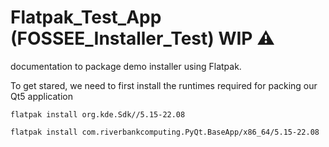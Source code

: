 Flatpak_Test_App (FOSSEE_Installer_Test) WIP :warning:
===

documentation to package demo installer using Flatpak.

To get stared, we need to first install the runtimes required for packing our Qt5 application

```
flatpak install org.kde.Sdk//5.15-22.08

flatpak install com.riverbankcomputing.PyQt.BaseApp/x86_64/5.15-22.08
```
